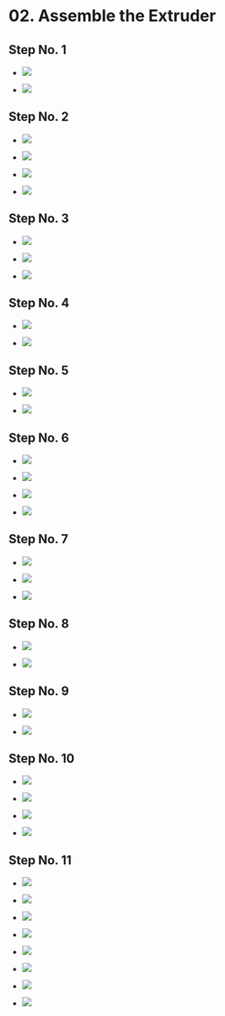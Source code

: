 # 02. Assemble the Extruder

## Step No. 1

- ![](https://github.com/IMADE3D/awesome-docs/blob/master/docs/JB-2-Maker-Cold-Docs/assets/extruder/JB2e_extruder-01.jpg)

- ![](https://github.com/IMADE3D/awesome-docs/blob/master/docs/JB-2-Maker-Cold-Docs/assets/extruder/JB2e_extruder-02.jpg)

## Step No. 2

- ![](https://github.com/IMADE3D/awesome-docs/blob/master/docs/JB-2-Maker-Cold-Docs/assets/extruder/JB2e_extruder-03.jpg)

- ![](https://github.com/IMADE3D/awesome-docs/blob/master/docs/JB-2-Maker-Cold-Docs/assets/extruder/JB2e_extruder-04.jpg)

- ![](https://github.com/IMADE3D/awesome-docs/blob/master/docs/JB-2-Maker-Cold-Docs/assets/extruder/JB2e_extruder-05.jpg)

- ![](https://github.com/IMADE3D/awesome-docs/blob/master/docs/JB-2-Maker-Cold-Docs/assets/extruder/JB2e_extruder-06.jpg)

## Step No. 3

- ![](https://github.com/IMADE3D/awesome-docs/blob/master/docs/JB-2-Maker-Cold-Docs/assets/extruder/JB2e_extruder-07.jpg)

- ![](https://github.com/IMADE3D/awesome-docs/blob/master/docs/JB-2-Maker-Cold-Docs/assets/extruder/JB2e_extruder-08.jpg)

- ![](https://github.com/IMADE3D/awesome-docs/blob/master/docs/JB-2-Maker-Cold-Docs/assets/extruder/JB2e_extruder-10.jpg)

## Step No. 4

- ![](https://github.com/IMADE3D/awesome-docs/blob/master/docs/JB-2-Maker-Cold-Docs/assets/extruder/JB2e_extruder-11.jpg)

- ![](https://github.com/IMADE3D/awesome-docs/blob/master/docs/JB-2-Maker-Cold-Docs/assets/extruder/JB2e_extruder-12.jpg)

## Step No. 5

- ![](https://github.com/IMADE3D/awesome-docs/blob/master/docs/JB-2-Maker-Cold-Docs/assets/extruder/JB2e_extruder-13.jpg)

- ![](https://github.com/IMADE3D/awesome-docs/blob/master/docs/JB-2-Maker-Cold-Docs/assets/extruder/JB2e_extruder-14.jpg)

## Step No. 6

- ![](https://github.com/IMADE3D/awesome-docs/blob/master/docs/JB-2-Maker-Cold-Docs/assets/extruder/JB2e_extruder-15.jpg)

- ![](https://github.com/IMADE3D/awesome-docs/blob/master/docs/JB-2-Maker-Cold-Docs/assets/extruder/JB2e_extruder-16.jpg)

- ![](https://github.com/IMADE3D/awesome-docs/blob/master/docs/JB-2-Maker-Cold-Docs/assets/extruder/JB2e_extruder-17.jpg)

- ![](https://github.com/IMADE3D/awesome-docs/blob/master/docs/JB-2-Maker-Cold-Docs/assets/extruder/JB2e_extruder-18.jpg)

## Step No. 7

- ![](https://github.com/IMADE3D/awesome-docs/blob/master/docs/JB-2-Maker-Cold-Docs/assets/extruder/JB2e_extruder-19.jpg)

- ![](https://github.com/IMADE3D/awesome-docs/blob/master/docs/JB-2-Maker-Cold-Docs/assets/extruder/JB2e_extruder-20.jpg)

- ![](https://github.com/IMADE3D/awesome-docs/blob/master/docs/JB-2-Maker-Cold-Docs/assets/extruder/JB2e_extruder-21.jpg)

## Step No. 8

- ![](https://github.com/IMADE3D/awesome-docs/blob/master/docs/JB-2-Maker-Cold-Docs/assets/extruder/JB2e_extruder-22.jpg)

- ![](https://github.com/IMADE3D/awesome-docs/blob/master/docs/JB-2-Maker-Cold-Docs/assets/extruder/JB2e_extruder-23.jpg)

## Step No. 9

- ![](https://github.com/IMADE3D/awesome-docs/blob/master/docs/JB-2-Maker-Cold-Docs/assets/extruder/JB2e_extruder-24.jpg)

- ![](https://github.com/IMADE3D/awesome-docs/blob/master/docs/JB-2-Maker-Cold-Docs/assets/extruder/JB2e_extruder-25.jpg)

## Step No. 10

- ![](https://github.com/IMADE3D/awesome-docs/blob/master/docs/JB-2-Maker-Cold-Docs/assets/extruder/JB2e_extruder-26.jpg)

- ![](https://github.com/IMADE3D/awesome-docs/blob/master/docs/JB-2-Maker-Cold-Docs/assets/extruder/JB2e_extruder-27.jpg)

- ![](https://github.com/IMADE3D/awesome-docs/blob/master/docs/JB-2-Maker-Cold-Docs/assets/extruder/JB2e_extruder-28.jpg)

- ![](https://github.com/IMADE3D/awesome-docs/blob/master/docs/JB-2-Maker-Cold-Docs/assets/extruder/JB2e_extruder-29.jpg)

## Step No. 11

- ![](https://github.com/IMADE3D/awesome-docs/blob/master/docs/JB-2-Maker-Cold-Docs/assets/extruder/JB2e_extruder-30.jpg)

- ![](https://github.com/IMADE3D/awesome-docs/blob/master/docs/JB-2-Maker-Cold-Docs/assets/extruder/JB2e_extruder-31.jpg)

- ![](https://github.com/IMADE3D/awesome-docs/blob/master/docs/JB-2-Maker-Cold-Docs/assets/extruder/JB2e_extruder-32.jpg)

- ![](https://github.com/IMADE3D/awesome-docs/blob/master/docs/JB-2-Maker-Cold-Docs/assets/extruder/JB2e_extruder-33.jpg)

- ![](https://github.com/IMADE3D/awesome-docs/blob/master/docs/JB-2-Maker-Cold-Docs/assets/extruder/JB2e_extruder-34.jpg)

- ![](https://github.com/IMADE3D/awesome-docs/blob/master/docs/JB-2-Maker-Cold-Docs/assets/extruder/JB2e_extruder-35.jpg)

- ![](https://github.com/IMADE3D/awesome-docs/blob/master/docs/JB-2-Maker-Cold-Docs/assets/extruder/JB2e_extruder-36.jpg)

- ![](https://github.com/IMADE3D/awesome-docs/blob/master/docs/JB-2-Maker-Cold-Docs/assets/extruder/JB2e_extruder-37.jpg)
